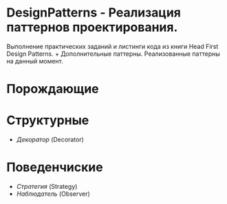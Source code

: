 # DesignPatterns - Реализация паттернов проектирования.
Выполнение практических заданий и листинги кода из книги Head First Design Patterns. + Дополнительные паттерны.
Реализованные паттерны на данный момент.
# Порождающие
# Структурные
  - *Декоратор* (Decorator)
# Поведенчиские
  - *Стратегия* (Strategy)
  - *Наблюдатель* (Observer)

